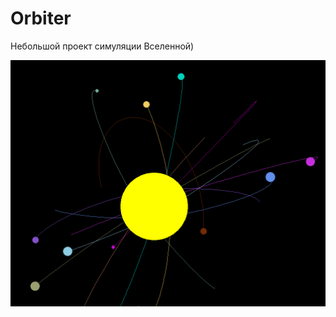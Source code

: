 # Orbiter
Небольшой проект симуляции Вселенной)

![](https://github.com/gtivansan/Orbiter/blob/master/Orbiter.png)
